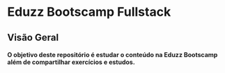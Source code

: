 # Eduzz Bootscamp Fullstack


## Visão Geral


#### O objetivo deste repositório é estudar o conteúdo na Eduzz Bootscamp além de compartilhar exercícios e estudos.


